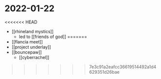 # 2022-01-22

<<<<<<< HEAD
- [[rhineland mystics]]
  - led to [[friends of god]]
=======
- [[flancia meet]]
- [[project underlay]]
- [[bouncepaw]]
  - [[cyberrachel]]
>>>>>>> 7e3c91a2eafcc36619514492a1d4629351d26bae
